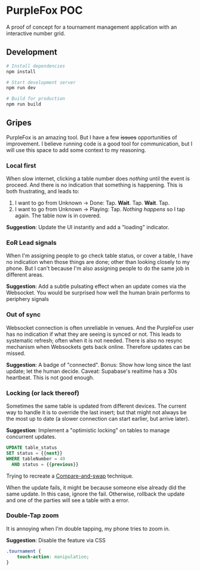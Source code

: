 # PurpleFox POC

A proof of concept for a tournament management application with an interactive number grid.

## Development

```bash
# Install dependencies
npm install

# Start development server
npm run dev

# Build for production
npm run build
```

## Gripes
PurpleFox is an amazing tool. But I have a few ~~issues~~ opportunities of improvement. 
I believe running code is a good tool for communication, but I will use this space to add some context to my reasoning.

### Local first
When slow internet, clicking a table number does _nothing_ until the event is proceed. And there is no indication that something is happening. This is both frustrating, and leads to:

1. I want to go from Unknown -> Done: Tap. **Wait**. Tap. **Wait**. Tap.
1. I want to go from Unknown -> Playing: Tap. _Nothing happens_ so I tap again. The table now is in covered.

**Suggestion**: Update the UI instantly and add a "loading" indicator.

### EoR Lead signals
When I'm assigning people to go check table status, or cover a table, I have no indication when those things are done; other than looking closely to my phone. But I can't because I'm also assigning people to do the same job in different areas.

**Suggestion**: Add a subtle pulsating effect when an update comes via the Websocket. You would be surprised how well the human brain performs to periphery signals

### Out of sync
Websocket connection is often unreliable in venues. And the PurpleFox user has no indication if what they are seeing is synced or not. This leads to systematic refresh; often when it is not needed.
There is also no resync mechanism when Websockets gets back online. Therefore updates can be missed.

**Suggestion**: A badge of "connected".
Bonus: Show how long since the last update; let the human decide.
Caveat: Supabase's realtime has a 30s heartbeat. This is not good enough. 

### Locking (or lack thereof)
Sometimes the same table is updated from different devices. The current way to handle it is to override the last insert; but that might not always be the most up to date (a slower connection can start earlier, but arrive later). 

**Suggestion**: Implement a "optimistic locking" on tables to manage concurrent updates. 

```SQL
UPDATE table_status 
SET status = {{next}}
WHERE tableNumber = 40
  AND status = {{previous}}
```
Trying to recreate a [Compare-and-swap](https://en.wikipedia.org/wiki/Compare-and-swap) technique.

When the update fails, it might be because someone else already did the same update. In this case, ignore the fail. Otherwise, rollback the update and one of the parties will see a table with a error.


### Double-Tap zoom
It is annoying when I'm double tapping, my phone tries to zoom in.

**Suggestion**: Disable the feature via CSS
```css
.tournament {
    touch-action: manipulation;
}
```